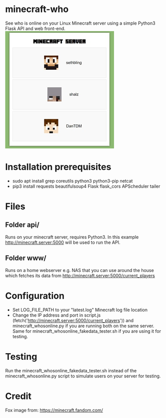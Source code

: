 # minecraft-who
See who is online on your Linux Minecraft server using a simple Python3 Flask API and web front-end.
![example](minecraft-whos.jpg)
# Installation prerequisites
- sudo apt install grep coreutils python3 python3-pip netcat
- pip3 install requests beautifulsoup4 Flask flask_cors APScheduler tailer

# Files
## Folder api/ 
Runs on your minecraft server, requires Python3. In this example http://minecraft.server:5000 will be used to run the API.

## Folder www/
Runs on a home webserver e.g. NAS that you can use around the house which fetches its data from http://minecraft.server:5000/current_players

# Configuration
- Set LOG_FILE_PATH to your "latest.log" Minecraft log file location
- Change the IP address and port in script.js (fetch('http://minecraft.server:5000/current_players')) and minecraft_whosonline.py if you are running both on the same server. Same for minecraft_whosonline_fakedata_tester.sh if you are using it for testing.

# Testing
Run the minecraft_whosonline_fakedata_tester.sh instead of the minecraft_whosonline.py script to simulate users on your server for testing.

# Credit
Fox image from: https://minecraft.fandom.com/
